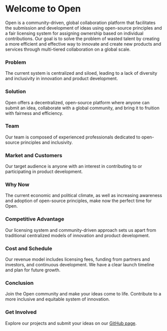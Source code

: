 # Welcome to Open

Open is a community-driven, global collaboration platform that facilitates the submission and development of ideas using open-source principles and a fair licensing system for assigning ownership based on individual contributions. Our goal is to solve the problem of wasted talent by creating a more efficient and effective way to innovate and create new products and services through multi-tiered collaboration on a global scale.

### Problem

The current system is centralized and siloed, leading to a lack of diversity and inclusivity in innovation and product development. 

### Solution

Open offers a decentralized, open-source platform where anyone can submit an idea, collaborate with a global community, and bring it to fruition with fairness and efficiency.

### Team

Our team is composed of experienced professionals dedicated to open-source principles and inclusivity.

### Market and Customers

Our target audience is anyone with an interest in contributing to or participating in product development.

### Why Now

The current economic and political climate, as well as increasing awareness and adoption of open-source principles, make now the perfect time for Open.

### Competitive Advantage

Our licensing system and community-driven approach sets us apart from traditional centralized models of innovation and product development.

### Cost and Schedule

Our revenue model includes licensing fees, funding from partners and investors, and continuous development. We have a clear launch timeline and plan for future growth.

### Conclusion

Join the Open community and make your ideas come to life. Contribute to a more inclusive and equitable system of innovation.

### Get Involved

Explore our projects and submit your ideas on our [GitHub page](https://github.com/unboundideas).
